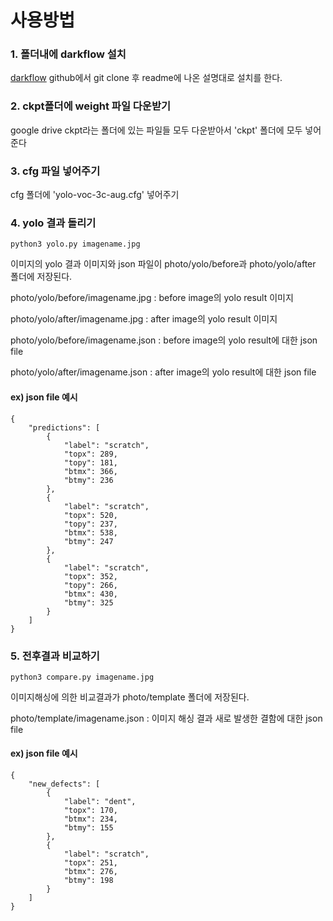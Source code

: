 
# 사용방법


### 1. 폴더내에 darkflow 설치


[darkflow](https://github.com/thtrieu/darkflow) github에서 git clone 후 readme에 나온 설명대로 설치를 한다.


### 2. ckpt폴더에 weight 파일 다운받기


google drive ckpt라는 폴더에 있는 파일들 모두 다운받아서 'ckpt' 폴더에 모두 넣어준다


### 3. cfg 파일 넣어주기


cfg 폴더에 'yolo-voc-3c-aug.cfg' 넣어주기


### 4. yolo 결과 돌리기


```
python3 yolo.py imagename.jpg 
```

이미지의 yolo 결과 이미지와 json 파일이 photo/yolo/before과 photo/yolo/after 폴더에 저장된다.

photo/yolo/before/imagename.jpg 	: before image의 yolo result 이미지

photo/yolo/after/imagename.jpg 		: after image의 yolo result 이미지

photo/yolo/before/imagename.json 	: before image의 yolo result에 대한 json file

photo/yolo/after/imagename.json 	: after image의 yolo result에 대한 json file


#### ex) json file 예시

```
{
	"predictions": [
		{
			"label": "scratch",
			"topx": 289,
			"topy": 181,
			"btmx": 366,
			"btmy": 236
		},
		{
			"label": "scratch",
			"topx": 520,
			"topy": 237,
			"btmx": 538,
			"btmy": 247
		},
		{
			"label": "scratch",
			"topx": 352,
			"topy": 266,
			"btmx": 430,
			"btmy": 325
		}
	]
}
```


### 5. 전후결과 비교하기


```
python3 compare.py imagename.jpg 
```

이미지해싱에 의한 비교결과가 photo/template 폴더에 저장된다.

photo/template/imagename.json 	: 이미지 해싱 결과 새로 발생한 결함에 대한 json file


#### ex) json file 예시
```
{
	"new_defects": [
		{
			"label": "dent",
			"topx": 170,
			"btmx": 234,
			"btmy": 155
		},
		{
			"label": "scratch",
			"topx": 251,
			"btmx": 276,
			"btmy": 198
		}
	]
}
```
